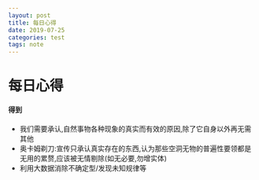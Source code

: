 ```yaml
---
layout: post
title: 每日心得
date: 2019-07-25
categories: test
tags: note
---
```


# 每日心得

#### 得到

- 我们需要承认,自然事物各种现象的真实而有效的原因,除了它自身以外再无需其他
- 奥卡姆剃刀:宣传只承认真实存在的东西,认为那些空洞无物的普遍性要领都是无用的累赘,应该被无情剔除(如无必要,勿增实体)
- 利用大数据消除不确定型/发现未知规律等

